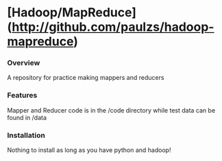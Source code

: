 [Hadoop/MapReduce] (http://github.com/paulzs/hadoop-mapreduce)
==============================================================

### Overview
A repository for practice making mappers and reducers

### Features
Mapper and Reducer code is in the /code directory while test data can be found in /data

### Installation
Nothing to install as long as you have python and hadoop!
